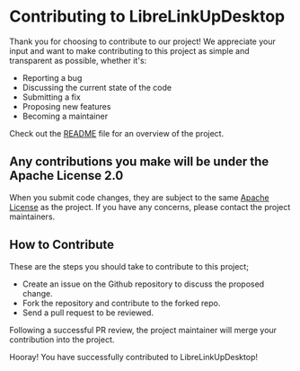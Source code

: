 # Contributing to LibreLinkUpDesktop

Thank you for choosing to contribute to our project!
We appreciate your input and want to make contributing to this project
as simple and transparent as possible, whether it's:

- Reporting a bug
- Discussing the current state of the code
- Submitting a fix
- Proposing new features
- Becoming a maintainer

Check out the
[README](https://github.com/Crazy-Marvin/LibreLinkUpDesktop/blob/trunk/README.md)
file for an overview of the project.

## Any contributions you make will be under the Apache License 2.0

When you submit code changes, they are subject to the same
[Apache License](https://www.apache.org/licenses/LICENSE-2.0)
as the project. 
If you have any concerns, please contact the project maintainers.

## How to Contribute

These are the steps you should take to contribute to this project;

- Create an issue on the Github repository to discuss the proposed change.
- Fork the repository and contribute to the forked repo.
- Send a pull request to be reviewed.

Following a successful PR review, the project maintainer will
merge your contribution into the project.

Hooray! You have successfully contributed to LibreLinkUpDesktop!
